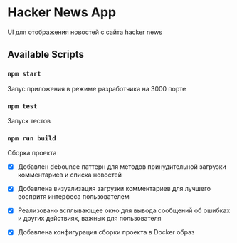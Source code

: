# Hacker News App

UI для отображения новостей с сайта hacker news

## Available Scripts

### `npm start`

Запус приложения в режиме разработчика на 3000 порте

### `npm test`

Запуск тестов

### `npm run build`

Сборка проекта

- [x] Добавлен debounce паттерн для методов принудительной загрузки комментариев и списка новостей
- [x] Добавлена визуализация загрузки комментариев для лучшего воспритя интерфеса пользователем
- [x] Реализовано всплывающее окно для вывода сообщений об ошибках и других действиях, важных для пользователя 
- [x] Добавлена конфигурация сборки проекта в Docker образ

